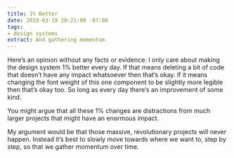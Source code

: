 ```yaml
---
title: 1% Better
date: 2019-03-19 20:21:00 -07:00
tags:
- design systems
extract: And gathering momentum.
---
```


Here’s an opinion without any facts or evidence: I only care about making the design system 1% better every day. If that means deleting a bit of code that doesn’t have any impact whatsoever then that’s okay. If it means changing the font weight of this one component to be slightly more legible then that’s okay too. So long as every day there’s an improvement of some kind. 

You might argue that all these 1% changes are distractions from much larger projects that might have an enormous impact. 

My argument would be that those massive, revolutionary projects will never happen. Instead it’s best to slowly move towards where we want to, step by step, so that we gather momentum over time.  